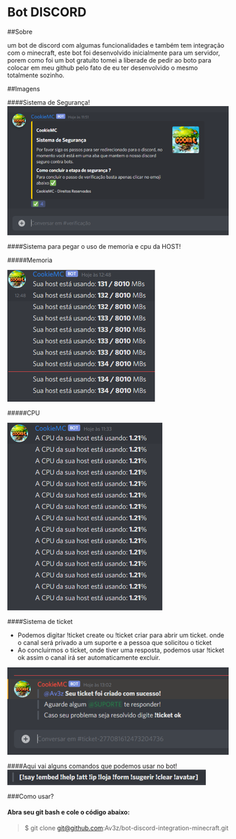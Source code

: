<h1> Bot DISCORD </h1>

##Sobre

 um bot de discord com algumas funcionalidades e também tem integração com o minecraft, este bot foi desenvolvido inicialmente para um servidor, porem como foi um bot gratuito tomei a liberade de pedir ao boto para colocar em meu github pelo fato de eu ter desenvolvido o mesmo totalmente sozinho.

##Imagens

####Sistema de Segurança!
![Screenshot](imgs/screenshot_1.png)

####Sistema para pegar o uso de memoria e cpu da HOST!

#####Memoria

![Screenshot2](imgs/screenshot_2.png)

#####CPU

![Screenshot4](imgs/screenshot_4.png)

####Sistema de ticket

- Podemos digitar !ticket create ou !ticket criar para abrir um ticket. onde o canal será privado a um suporte e a pessoa que solicitou o ticket
- Ao concluirmos o ticket, onde tiver uma resposta, podemos usar !ticket ok assim o canal irá ser automaticamente excluir.

![Screenshot5](imgs/screenshot_5.png)

####Aqui vai alguns comandos que podemos usar no  bot!
![Screenshot3](imgs/screenshot_3.png)


###Como usar?


#### Abra seu git bash e cole o código abaixo:

> $ git clone git@github.com:Av3z/bot-discord-integration-minecraft.git
 
